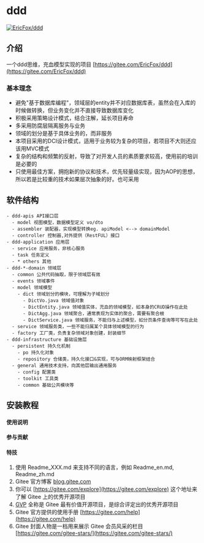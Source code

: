 # ddd
[![EricFox/ddd](https://gitee.com/EricFox/ddd/widgets/widget_card.svg?colors=ff6857,000000,ffffff,e3e9ed,666666,739bff)](https://gitee.com/EricFox/ddd)

## 介绍
一个ddd思维，充血模型实现的项目 [https://gitee.com/EricFox/ddd](https://gitee.com/EricFox/ddd)

### 基本理念
- 避免"基于数据库编程"，领域层的entity并不对应数据库表，虽然会在入库的时候做转换，但业务变化并不直接导致数据库变化
- 积极采用策略设计模式，结合注解，延长项目寿命
- 多采用防腐层隔离服务与业务
- 领域的划分是基于具体业务的，而非服务
- 本项目采用的DCI设计模式，适用于业务较为复杂的项目，若项目不大则还应该用MVC模式
- 复杂的结构和频繁的反射，导致了对开发人员的素质要求较高，使用前的培训是必要的
- 只使用最佳方案，拥抱新的协议和技术，优先轻量级实现，因为AOP的思想，所以若是比较重的技术如果层次抽象的好。也可采用

## 软件结构
```text
- ddd-apis API接口层
  - model 视图模型，数据模型定义 vo/dto
  - assembler 装配器，实现模型转换eg. apiModel <--> domainModel
  - controller 控制器,对外提供（RestFUL）接口
- ddd-application 应用层
  - service 应用服务，非核心服务
  - task 任务定义
  - * others 其他
- ddd-*-domain 领域层
  - common 公共代码抽取，限于领域层有效
  - events 领域事件
  - model 领域模型
    - dict 领域划分的模块，可理解为子域划分
      - DictVo.java 领域值对象
      - DictEntity.java 领域值实体，充血的领域模型，如本身的CRUD操作在此处
      - DictAgg.java 领域聚合，通常表现为实体的聚合，需要有聚合根
      - DictService.java 领域服务，不能归与上述模型，如分页条件查询等可写在此处
  - service 领域服务类，一些不能归属某个具体领域模型的行为
  - factory 工厂类，负责复杂领域对象创建，封装细节
- ddd-infrastructure 基础设施层
  - persistent 持久化机制
    - po 持久化对象
    - repository 仓储类，持久化接口&实现，可与ORM映射框架结合
  - general 通用技术支持，向其他层输出通用服务
    - config 配置类
    - toolkit 工具类
    - common 基础公共模块等
```

## 安装教程

#### 使用说明

#### 参与贡献

#### 特技
1. 使用 Readme\_XXX.md 来支持不同的语言，例如 Readme\_en.md, Readme\_zh.md
2. Gitee 官方博客 [blog.gitee.com](https://blog.gitee.com)
3. 你可以 [https://gitee.com/explore](https://gitee.com/explore) 这个地址来了解 Gitee 上的优秀开源项目
4. [GVP](https://gitee.com/gvp) 全称是 Gitee 最有价值开源项目，是综合评定出的优秀开源项目
5. Gitee 官方提供的使用手册 [https://gitee.com/help](https://gitee.com/help)
6. Gitee 封面人物是一档用来展示 Gitee 会员风采的栏目 [https://gitee.com/gitee-stars/](https://gitee.com/gitee-stars/)
